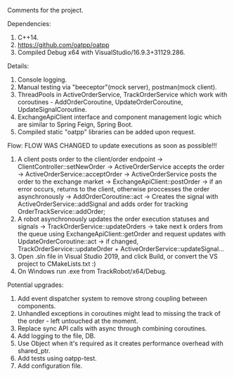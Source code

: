 Comments for the project.

Dependencies:
1. C++14.
2. https://github.com/oatpp/oatpp
3. Compiled Debug x64 with VisualStudio/16.9.3+31129.286.

Details:
1. Console logging.
2. Manual testing via "beeceptor"(mock server), postman(mock client).
3. ThreadPools in ActiveOrderService, TrackOrderService which work with coroutines - AddOrderCoroutine, UpdateOrderCoroutine, UpdateSignalCoroutine.
4. ExchangeApiClient interface and component management logic which are similar to Spring Feign, Spring Boot.
5. Compiled static "oatpp" libraries can be added upon request.

Flow:
FLOW WAS CHANGED to update executions as soon as possible!!!
1. A client posts order to the client/order endpoint -> ClientController::setNewOrder -> ActiveOrderService accepts the order -> ActiveOrderService::acceptOrder -> ActiveOrderService posts the order to the exchange market -> ExchangeApiClient::postOrder -> if an error occurs, returns to the client, otherwise proccesses the order asynchronously -> AddOrderCoroutine::act -> Creates the signal with ActiveOrderService::addSignal and adds order for tracking OrderTrackService::addOrder;
2. A robot asynchronously updates the order execution statuses and signals -> TrackOrderService::updateOrders -> take next k orders from the queue using ExchangeApiClient::getOrder and request updates with UpdateOrderCoroutine::act -> if changed, TrackOrderService::updateOrder + ActiveOrderService::updateSignal...
3. Open .sln file in Visual Studio 2019, and click Build, or convert the VS project to CMakeLists.txt :)
4. On Windows run .exe from TrackRobot/x64/Debug.

Potential upgrades:
1. Add event dispatcher system to remove strong coupling between components.
2. Unhandled exceptions in coroutines might lead to missing the track of the order - left untouched at the moment.
3. Replace sync API calls with async through combining coroutines.
4. Add logging to the file, DB.
5. Use Object when it's required as it creates performance overhead with shared_ptr.
6. Add tests using oatpp-test.
7. Add configuration file.